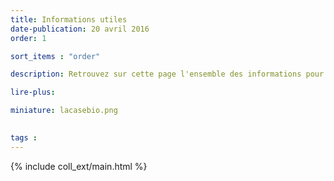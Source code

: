 ```yaml
---
title: Informations utiles
date-publication: 20 avril 2016
order: 1

sort_items : "order"

description: Retrouvez sur cette page l'ensemble des informations pour mieux  nous connaître, nous contacter, nous situer.

lire-plus:

miniature: lacasebio.png
 

tags : 
---
```


<!-- ******************************** -->
<!-- **** intro rayon **** -->



<!-- **** fin intro rayon ********* -->
<!-- ****************************** -->
<!--fin-excerpt-->

{% include coll_ext/main.html %}


